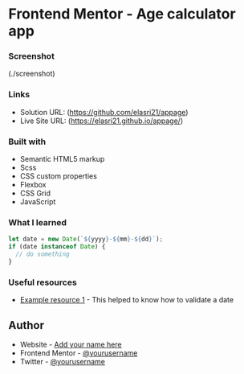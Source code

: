 # Frontend Mentor - Age calculator app

### Screenshot

(./screenshot)

### Links

- Solution URL: (https://github.com/elasri21/appage)
- Live Site URL: (https://elasri21.github.io/appage/)

### Built with

- Semantic HTML5 markup
- Scss
- CSS custom properties
- Flexbox
- CSS Grid
- JavaScript

### What I learned

```js
let date = new Date(`${yyyy}-${mm}-${dd}`);
if (date instanceof Date) {
  // do something
}
```

### Useful resources

- [Example resource 1](https://stackoverflow.com/) - This helped to know how to validate a date

## Author

- Website - [Add your name here](https://elasri21.github.io/MyWebsite/)
- Frontend Mentor - [@yourusername](https://www.frontendmentor.io/profile/elasri21)
- Twitter - [@yourusername](https://twitter.com/ELASRI08455745)
